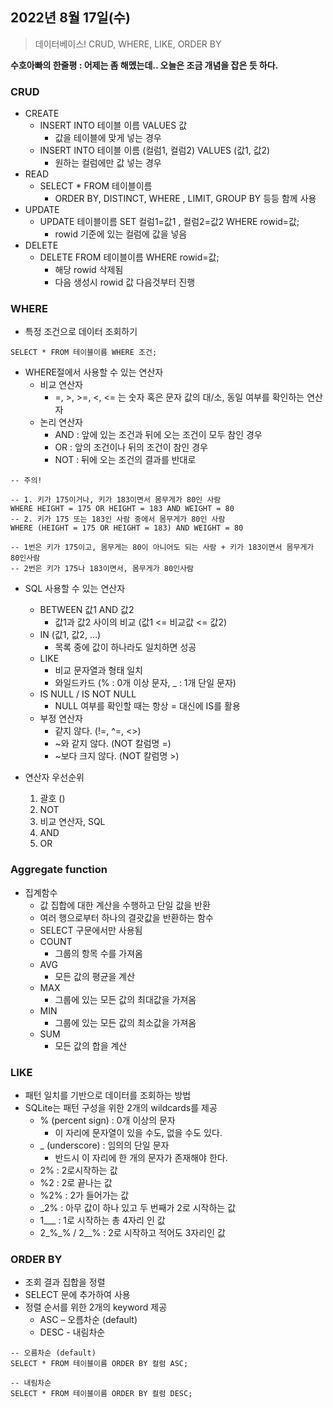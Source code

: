## 2022년 8월 17일(수)

> 데이터베이스! CRUD, WHERE, LIKE, ORDER BY



**수호아빠의 한줄평 : 어제는 좀 해멨는데.. 오늘은  조금 개념을 잡은 듯 하다.**



### CRUD

- CREATE
  - INSERT INTO 테이블 이름 VALUES 값
    - 값을 테이블에 맞게 넣는 경우
  - INSERT INTO 테이블 이름 (컬럼1, 컬럼2) VALUES  (값1, 값2)
    - 원하는 컬럼에만 값 넣는 경우
- READ
  - SELECT * FROM 테이블이름
    - ORDER BY, DISTINCT, WHERE , LIMIT, GROUP BY 등등 함께 사용
- UPDATE
  - UPDATE 테이블이름 SET 컬럼1=값1 , 컬럼2=값2 WHERE rowid=값;
    - rowid 기준에 있는 컬럼에 값을 넣음
- DELETE
  - DELETE FROM 테이블이름 WHERE rowid=값;
    - 해당 rowid 삭제됨
    - 다음 생성시 rowid 값 다음것부터 진행



### WHERE

- 특정 조건으로 데이터 조회하기

```sqlite
SELECT * FROM 테이블이름 WHERE 조건;
```

- WHERE절에서 사용할 수 있는 연산자
  - 비교 연산자
    -  =, >, >=, <, <= 는 숫자 혹은 문자 값의 대/소, 동일 여부를 확인하는 연산자
  - 논리 연산자
    - AND : 앞에 있는 조건과 뒤에 오는 조건이 모두 참인 경우
    - OR : 앞의 조건이나 뒤의 조건이 참인 경우
    - NOT : 뒤에 오는 조건의 결과를 반대로

```sqlite
-- 주의!

-- 1. 키가 175이거나, 키가 183이면서 몸무게가 80인 사람
WHERE HEIGHT = 175 OR HEIGHT = 183 AND WEIGHT = 80
-- 2. 키가 175 또는 183인 사람 중에서 몸무게가 80인 사람
WHERE (HEIGHT = 175 OR HEIGHT = 183) AND WEIGHT = 80

-- 1번은 키가 175이고, 몸무게는 80이 아니어도 되는 사람 + 키가 183이면서 몸무게가 80인사람
-- 2번은 키가 175나 183이면서, 몸무게가 80인사람
```

- SQL 사용할 수 있는 연산자
  - BETWEEN 값1 AND 값2
    - 값1과 값2 사이의 비교 (값1 <= 비교값 <= 값2)
  - IN (값1, 값2, …)
    - 목록 중에 값이 하나라도 일치하면 성공
  - LIKE
    - 비교 문자열과 형태 일치
    - 와일드카드 (% : 0개 이상 문자, _ : 1개 단일 문자)
  - IS NULL / IS NOT NULL
    - NULL 여부를 확인할 때는 항상 = 대신에 IS를 활용
  - 부정 연산자
    - 같지 않다. (!=, ^=, <>) 
    - ~와 같지 않다. (NOT 칼럼명 =)
    - ~보다 크지 않다. (NOT 칼럼명 >)

- 연산자 우선순위
  1. 괄호 ()
  2. NOT
  3. 비교 연산자, SQL
  4. AND
  5. OR



### Aggregate function

- 집계함수
  - 값 집합에 대한 계산을 수행하고 단일 값을 반환
  - 여러 행으로부터 하나의 결괏값을 반환하는 함수
  - SELECT 구문에서만 사용됨
  - COUNT
    - 그룹의 항목 수를 가져옴
  - AVG
    - 모든 값의 평균을 계산
  - MAX
    - 그룹에 있는 모든 값의 최대값을 가져옴
  - MIN
    - 그룹에 있는 모든 값의 최소값을 가져옴
  - SUM
    - 모든 값의 합을 계산



### LIKE

- 패턴 일치를 기반으로 데이터를 조회하는 방법
- SQLite는 패턴 구성을 위한 2개의 wildcards를 제공
  - % (percent sign) : 0개 이상의 문자
    - 이 자리에 문자열이 있을 수도, 없을 수도 있다.
  - _ (underscore) : 임의의 단일 문자
    - 반드시 이 자리에 한 개의 문자가 존재해야 한다.
  - 2% : 2로시작하는 값
  - %2 : 2로 끝나는 값
  - %2% : 2가 들어가는 값
  - _2% : 아무 값이 하나 있고 두 번째가 2로 시작하는 값
  - 1___ : 1로 시작하는 총 4자리 인 값
  - 2\_%\_% / 2__% : 2로 시작하고 적어도 3자리인 값



### ORDER BY

- 조회 결과 집합을 정렬
- SELECT 문에 추가하여 사용
- 정렬 순서를 위한 2개의 keyword 제공
  - ASC – 오름차순 (default)
  - DESC - 내림차순

```sqlite
-- 오름차순 (default)
SELECT * FROM 테이블이름 ORDER BY 컬럼 ASC;

-- 내림차순
SELECT * FROM 테이블이름 ORDER BY 컬럼 DESC;
```

